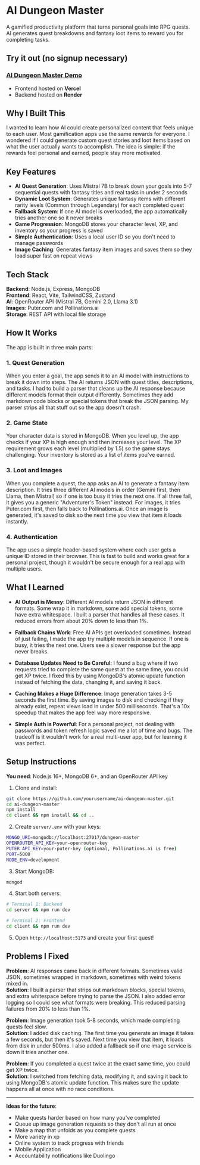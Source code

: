 # AI Dungeon Master

A gamified productivity platform that turns personal goals into RPG quests. AI generates quest breakdowns and fantasy loot items to reward you for completing tasks.

## Try it out (no signup necessary)

### [AI Dungeon Master Demo](https://ai-dungeon-master-l6d5.vercel.app/)

- Frontend hosted on **Vercel**
- Backend hosted on **Render**

## Why I Built This

I wanted to learn how AI could create personalized content that feels unique to each user. Most gamification apps use the same rewards for everyone. I wondered if I could generate custom quest stories and loot items based on what the user actually wants to accomplish. The idea is simple: if the rewards feel personal and earned, people stay more motivated.

## Key Features

- **AI Quest Generation**: Uses Mistral 7B to break down your goals into 5-7 sequential quests with fantasy titles and real tasks in under 2 seconds
- **Dynamic Loot System**: Generates unique fantasy items with different rarity levels (Common through Legendary) for each completed quest
- **Fallback System**: If one AI model is overloaded, the app automatically tries another one so it never breaks
- **Game Progression**: MongoDB stores your character level, XP, and inventory so your progress is saved
- **Simple Authentication**: Uses a local user ID so you don't need to manage passwords
- **Image Caching**: Generates fantasy item images and saves them so they load super fast on repeat views

## Tech Stack

**Backend**: Node.js, Express, MongoDB  
**Frontend**: React, Vite, TailwindCSS, Zustand  
**AI**: OpenRouter API (Mistral 7B, Gemini 2.0, Llama 3.1)  
**Images**: Puter.com and Pollinations.ai  
**Storage**: REST API with local file storage

## How It Works

The app is built in three main parts:

### 1. Quest Generation
When you enter a goal, the app sends it to an AI model with instructions to break it down into steps. The AI returns JSON with quest titles, descriptions, and tasks. I had to build a parser that cleans up the AI response because different models format their output differently. Sometimes they add markdown code blocks or special tokens that break the JSON parsing. My parser strips all that stuff out so the app doesn't crash.

### 2. Game State
Your character data is stored in MongoDB. When you level up, the app checks if your XP is high enough and then increases your level. The XP requirement grows each level (multiplied by 1.5) so the game stays challenging. Your inventory is stored as a list of items you've earned.

### 3. Loot and Images
When you complete a quest, the app asks an AI to generate a fantasy item description. It tries three different AI models in order (Gemini first, then Llama, then Mistral) so if one is too busy it tries the next one. If all three fail, it gives you a generic "Adventurer's Token" instead. For images, it tries Puter.com first, then falls back to Pollinations.ai. Once an image is generated, it's saved to disk so the next time you view that item it loads instantly.

### 4. Authentication
The app uses a simple header-based system where each user gets a unique ID stored in their browser. This is fast to build and works great for a personal project, though it wouldn't be secure enough for a real app with multiple users.

## What I Learned

- **AI Output is Messy**: Different AI models return JSON in different formats. Some wrap it in markdown, some add special tokens, some have extra whitespace. I built a parser that handles all these cases. It reduced errors from about 20% down to less than 1%.

- **Fallback Chains Work**: Free AI APIs get overloaded sometimes. Instead of just failing, I made the app try multiple models in sequence. If one is busy, it tries the next one. Users see a slower response but the app never breaks.

- **Database Updates Need to Be Careful**: I found a bug where if two requests tried to complete the same quest at the same time, you could get XP twice. I fixed this by using MongoDB's atomic update function instead of fetching the data, changing it, and saving it back.

- **Caching Makes a Huge Difference**: Image generation takes 3-5 seconds the first time. By saving images to disk and checking if they already exist, repeat views load in under 500 milliseconds. That's a 10x speedup that makes the app feel way more responsive.

- **Simple Auth is Powerful**: For a personal project, not dealing with passwords and token refresh logic saved me a lot of time and bugs. The tradeoff is it wouldn't work for a real multi-user app, but for learning it was perfect.

## Setup Instructions

**You need**: Node.js 16+, MongoDB 6+, and an OpenRouter API key

1. Clone and install:
```bash
git clone https://github.com/yourusername/ai-dungeon-master.git
cd ai-dungeon-master
npm install
cd client && npm install && cd ..
```

2. Create `server/.env` with your keys:
```bash
MONGO_URI=mongodb://localhost:27017/dungeon-master
OPENROUTER_API_KEY=your-openrouter-key
PUTER_API_KEY=your-puter-key (optional, Pollinations.ai is free)
PORT=5000
NODE_ENV=development
```

3. Start MongoDB:
```bash
mongod
```

4. Start both servers:
```bash
# Terminal 1: Backend
cd server && npm run dev

# Terminal 2: Frontend
cd client && npm run dev
```

5. Open `http://localhost:5173` and create your first quest!

## Problems I Fixed

**Problem**: AI responses came back in different formats. Sometimes valid JSON, sometimes wrapped in markdown, sometimes with weird tokens mixed in.  
**Solution**: I built a parser that strips out markdown blocks, special tokens, and extra whitespace before trying to parse the JSON. I also added error logging so I could see what formats were breaking. This reduced parsing failures from 20% to less than 1%.

**Problem**: Image generation took 5-8 seconds, which made completing quests feel slow.  
**Solution**: I added disk caching. The first time you generate an image it takes a few seconds, but then it's saved. Next time you view that item, it loads from disk in under 500ms. I also added a fallback so if one image service is down it tries another one.

**Problem**: If you completed a quest twice at the exact same time, you could get XP twice.  
**Solution**: I switched from fetching data, modifying it, and saving it back to using MongoDB's atomic update function. This makes sure the update happens all at once with no race conditions.

---

**Ideas for the future**:
- Make quests harder based on how many you've completed
- Queue up image generation requests so they don't all run at once
- Make a map that unfolds as you complete quests
- More variety in xp
- Online system to track progress with friends
- Mobile Application
- Accountability notifications like Duolingo

